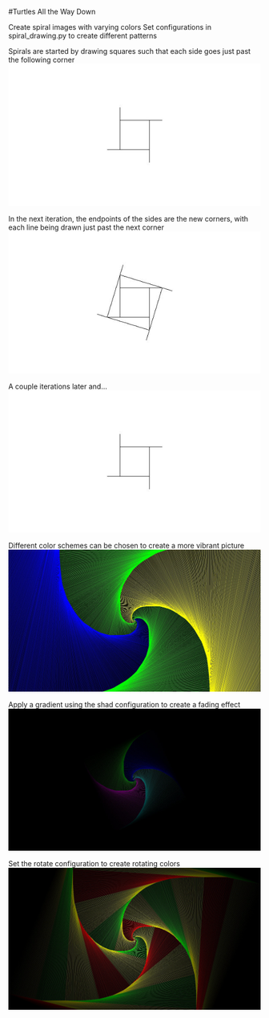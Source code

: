 #Turtles All the Way Down

Create spiral images with varying colors
Set configurations in spiral_drawing.py to create different patterns

Spirals are started by drawing squares such that each side goes just past the following corner
![](images/example1.jpeg)

In the next iteration, the endpoints of the sides are the new corners, with each line being drawn just past the next corner
![](images/example2.jpeg)

A couple iterations later and...
![](images/example1.jpeg)

Different color schemes can be chosen to create a more vibrant picture
![](images/summer.jpeg)

Apply a gradient using the shad configuration to create a fading effect
![](images/ocean.jpeg)

Set the rotate configuration to create rotating colors
![](images/carousel.jpeg)

